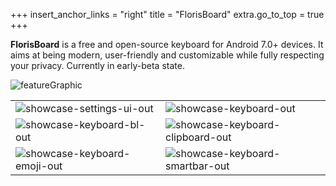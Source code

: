 +++
insert_anchor_links = "right"
title = "FlorisBoard"
extra.go_to_top = true
+++

**FlorisBoard** is a free and open-source keyboard for Android 7.0+
devices. It aims at being modern, user-friendly and customizable while
fully respecting your privacy. Currently in early-beta state.

![featureGraphic][feature_graphic]

| | |
|--------|--------|
| ![showcase-settings-ui-out](https://github.com/user-attachments/assets/be96d913-aaea-4e0d-a5c0-503bb81ac0b3) | ![showcase-keyboard-out](https://github.com/user-attachments/assets/a6bc98b5-ca2c-4b41-9859-e28e506f7448) |
| ![showcase-keyboard-bl-out](https://github.com/user-attachments/assets/a270e150-356a-4d79-9d87-60485e6b5a57) | ![showcase-keyboard-clipboard-out](https://github.com/user-attachments/assets/a1cf43df-717d-4b03-9499-452050937717) |
| ![showcase-keyboard-emoji-out](https://github.com/user-attachments/assets/c8549215-b6d1-49f5-945e-1a57a91a46d8) | ![showcase-keyboard-smartbar-out](https://github.com/user-attachments/assets/62fe6533-d83a-4307-b06a-9c53e587be4f) |



[feature_graphic]: https://github.com/user-attachments/assets/b4468491-5d7e-4478-98cf-7b893463a9e4
